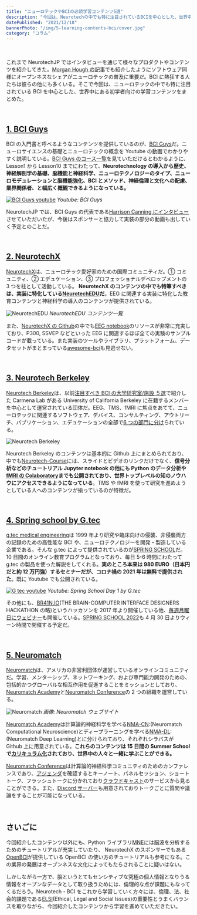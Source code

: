 ```yaml
---
title: "ニューロテックやBCIの必読学習コンテンツ5選"
description: "今回は、Neurotechの中でも特に注目されているBCIを中心とした、世界中にある初学者向けの学習コンテンツをまとめた。"
datePublished: "2021/12/18"
bannerPhoto: "/img/5-learning-contents-bci/cover.jpg"
category: "コラム"
---
```


&nbsp;

これまで NeurotechJP ではインタビューを通じて様々なプロダクトやコンテンツを紹介してきた。[Morgan Hough の記事](https://www.neurotechjp.com/jp/blog/morgan-neurotechsf/)でも紹介したようにソフトウェア同様にオープンネスなシェアがニューロテックの普及に重要だ。BCI に熱狂する人たちは彼らの他にも多くいる。そこで今回は、ニューロテックの中でも特に注目されている BCI を中心とした、世界中にある初学者向けの学習コンテンツをまとめた。

&nbsp;

## [1. BCI Guys](https://www.bciguys.com/home)

BCI の入門書と呼べるようなコンテンツを提供しているのが、[BCI Guys](https://www.bciguys.com/home)だ。ニューロサイエンスの基礎とニューロテックの概念を Youtube の動画でわかりやすく説明している。[BCI Guys のコース一覧](https://www.bciguys.com/course)を見ていただけるとわかるように、Lesson1 から Lesson10 までにわたって、**Neurotechnology の導入から歴史、神経解剖学の基礎、脳機能と神経科学、ニューロテクノロジーのタイプ、ニューロモデュレーションと脳機能強化、BCI とメソッド、神経倫理と文化への配慮、業界関係者、と幅広く概観できるようになっている。**

[![BCI Guys youtube](https://neurotechjp.com/img/5-learning-contents-bci/bci-guys.jpg)](https://youtu.be/_V0-UzR0wuo)
_Youtube: BCI Guys_

NeurotechJP では、BCI Guys の代表である[Harrison Canning にインタビュー](https://www.neurotechjp.com/jp/blog/harrison-canning-rit/)させていただいたが、今後はスポンサーと協力して実装の部分の動画も出していく予定とのことだ。

&nbsp;

## [2. NeurotechX](https://neurotechx.com/)

[NeurotechX](https://neurotechx.com/)は、ニューロテック愛好家のための国際コミュニティだ。① コミュニティ、② エデュケーション、③ プロフェッショナルデベロップメントの 3 つを柱として活動している。 **NeurotechX のコンテンツの中でも特筆すべきは、実装に特化している[NeurotechEDU](http://learn.neurotechedu.com/lessons/)だ**。EEG に関連する実装に特化した教育コンテンツと神経科学の導入のコンテンツが提供されている。

![NeurotechEDU](https://neurotechjp.com/img/5-learning-contents-bci/neurotechx.jpg)
_NeurotechEDU コンテンツ一覧_

また、[NeurotechX の Github](https://github.com/NeuroTechX)の中でも[EEG notebook](https://github.com/NeuroTechX/eeg-notebooks)のリソースが非常に充実しており、P300, SSVEP などといった EEG に関連するほぼ全ての実験のサンプルコードが載っている。また実装のツールやライブラリ、プラットフォーム、データセットがまとまっている[awesome-bci](https://github.com/NeuroTechX/awesome-bci)も見逃せない。

&nbsp;

## [3. Neurotech Berkeley](https://neurotech.berkeley.edu/)

[Neurotech Berkeley](https://neurotech.berkeley.edu/)は、以前[注目すべき BCI の大学研究室/施設 ５選](https://www.neurotechjp.com/jp/blog/5-bci-labs-facilities/)で紹介した Carmena Lab がある University of California Berkeley に在籍するメンバーを中心として運営されている団体だ。EEG、TMS、fMRI に焦点をあてて、ニューロテックに関連するソフトウェア、デバイス、コンサルティング、アウトリーチ、パブリケーション、エデュケーションの全部で[6 つの部門に分け](https://neurotech.berkeley.edu/divisions.html#)られている。

![Neurotech Berkeley](https://neurotechjp.com/img/5-learning-contents-bci/neurotech-berkeley.jpg)

Neurotech Berkeley のコンテンツは基本的に Github 上にまとめられており、中でも[Neurotech-Course](https://github.com/neurotech-berkeley/neurotech-course)には、スライドとビデオのリンクだけでなく、**信号分析などのチュートリアル Jupyter notebook の他にも Python のデータ分析や[fMRI の Colaboratory](https://colab.research.google.com/drive/1CsEhFTNMTvhTL0x-2CUqFLFgxE6e0XXJ#forceEdit=true&sandboxMode=true)までも公開されており、世界トップレベルの知のノウハウにアクセスできるようになっている**。TMS や fMRI を使って研究を進めようとしている人へのコンテンツが揃っているのが特徴だ。

&nbsp;

## [4. Spring school by G.tec](https://www.gtec.at/)

[g.tec medical engineering](https://www.gtec.at/)は 1999 年より研究や臨床向けの侵襲、非侵襲両方の記録のための高性能な BCI や、ニューロテクノロジーを開発・製造している企業である。そんな g.tec によって提供されているのが[SPRING SCHOOL](https://www.gtec.at/spring-school-2022/)だ。10 日間のオンライン教育プログラムとなっており、毎日 5-6 時間にわたって g.tec の製品を使った解説をしてくれる。**実のところ本来は 980 EURO（日本円だと約 12 万円強）するセミナーだが、コロナ禍の 2021 年は無料で提供された**。既に Youtube でも公開されている。

[![G tec youtube](https://neurotechjp.com/img/5-learning-contents-bci/g-tec.jpg)](https://youtu.be/KbMlfMAPIak)
_Youtube: Spring School Day 1 by G.tec_

その他にも、[BR41N.IO](https://www.br41n.io/)(THE BRAIN-COMPUTER INTERFACE DESIGNERS HACKATHON の略)というハッカソンを 2017 年より開催している他、[毎週月曜日にウェビナー](https://www.gtec.at/product/webinars/￥)も開催している。[SPRING SCHOOL 2022](https://www.gtec.at/spring-school-2022/)も 4 月 30 日よりウィーン時間で開催する予定だ。

&nbsp;

## [5. Neuromatch](https://neuromatch.io/)

[Neuromatch](https://neuromatch.io/)は、アメリカの非営利団体が運営しているオンラインコミュニティだ。学習、メンターシップ、ネットワーキング、および専門能力開発のための、包括的かつグローバルな相互作用を促進することをミッションとしており、[Neuromatch Academy](http://academy.neuromatch.io)と[Neuromatch Conference](http://conference.neuromatch.io)の 2 つの組織を運営している。

![Neuromatch](https://neurotechjp.com/img/5-learning-contents-bci/neuromatch.jpg)
_画像: Neuromatch ウェブサイト_

[Neuromatch Academy](http://academy.neuromatch.io)は計算論的神経科学を学べる[NMA-CN](https://github.com/NeuromatchAcademy/course-content):(Neuromatch Computational Neuroscience)とディープラーニングを学べる[NMA-DL](https://github.com/NeuromatchAcademy/course-content-dl):(Neuromatch Deep Learning)とに分けられており、それぞれシラバスが Github 上に用意されている。**これらのコンテンツは 15 日間の Summer School で[カリキュラム化](https://academy.neuromatch.io/nma2020/course-materials)されており、世界中の人々と一緒に学ぶことができる。**

[Neuromatch Conference](http://conference.neuromatch.io)は計算論的神経科学コミュニティのためのカンファレンスであり、[アジェンダ](https://conference.neuromatch.io/agenda)を確認するとキーノート、パネルセッション、ショートトーク、フラッシュトークに分かれており[クラウドキャスト](https://www.crowdcast.io/e/nmc4)のサービスから見ることができる。また、[Discord サーバー](https://conference.neuromatch.io/instructions/how-to-discord/)も用意されておりトークごとに質問や議論をすることが可能になっている。

&nbsp;

## さいごに

今回紹介したコンテンツ以外にも、Python ライブラリ[MNE](https://mne.tools/stable/index.html)には脳波を分析するためのチュートリアルが充実していたり、 NeurotechX のスポンサーでもある[OpenBCI](https://docs.openbci.com/)が提供している OpenBCI の使い方のチュートリアルも参考になる。この業界の発展はオープンネスな文化によってもたらされることに疑いはない。

しかしながら一方で、脳というとてもセンシティブな究極の個人情報となりうる情報をオープンなデータとして取り扱うためには、倫理的な点が課題にもなってくるだろう。Neurotech・BCI をこれから学習していく方々には、倫理、法、社会的課題である[ELSI](https://elsi.osaka-u.ac.jp/what_elsi)(Ethical, Legal and Social Issues)の重要性とうまくバランスを取りながら、今回紹介したコンテンツから学習を進めていただきたい。
